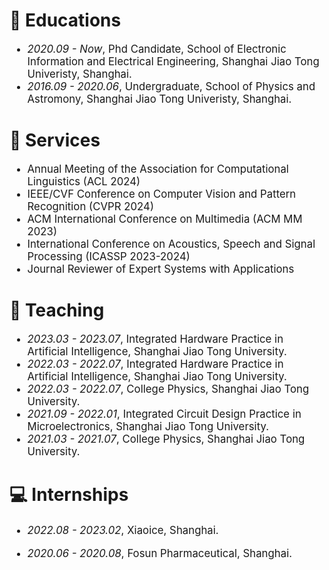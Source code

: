


# 📖 Educations

<div class='paper-box-text' style="font-size: larger;" markdown="1">

- *2020.09 - Now*, Phd Candidate, School of Electronic Information and Electrical Engineering, Shanghai Jiao Tong Univeristy, Shanghai.
- *2016.09 - 2020.06*, Undergraduate, School of Physics and Astromony, Shanghai Jiao Tong Univeristy, Shanghai.

</div>

# 🔧 Services

<div class='paper-box-text' style="font-size: larger;" markdown="1">

- Annual Meeting of the Association for Computational Linguistics (ACL 2024)
- IEEE/CVF Conference on Computer Vision and Pattern Recognition (CVPR 2024)
- ACM International Conference on Multimedia (ACM MM 2023)
- International Conference on Acoustics, Speech and Signal Processing (ICASSP 2023-2024)
- Journal Reviewer of Expert Systems with Applications

</div>


# 💬 Teaching

<div class='paper-box-text' style="font-size: larger;" markdown="1">

- *2023.03 - 2023.07*, Integrated Hardware Practice in Artificial Intelligence, Shanghai Jiao Tong University.
- *2022.03 - 2022.07*, Integrated Hardware Practice in Artificial Intelligence, Shanghai Jiao Tong University.
- *2022.03 - 2022.07*, College Physics, Shanghai Jiao Tong University.
- *2021.09 - 2022.01*, Integrated Circuit Design Practice in Microelectronics, Shanghai Jiao Tong University.
- *2021.03 - 2021.07*, College Physics, Shanghai Jiao Tong University.

</div>

# 💻 Internships

<div class='paper-box-text' style="font-size: larger;" markdown="1">

- *2022.08 - 2023.02*, Xiaoice, Shanghai.

- *2020.06 - 2020.08*, Fosun Pharmaceutical, Shanghai.


</div>


